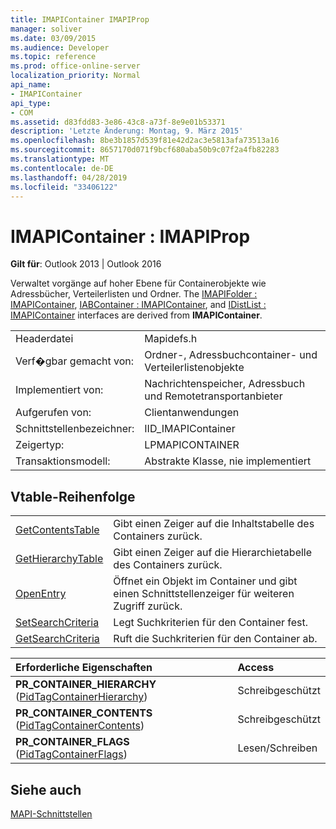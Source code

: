 ```yaml
---
title: IMAPIContainer IMAPIProp
manager: soliver
ms.date: 03/09/2015
ms.audience: Developer
ms.topic: reference
ms.prod: office-online-server
localization_priority: Normal
api_name:
- IMAPIContainer
api_type:
- COM
ms.assetid: d83fdd83-3e86-43c8-a73f-8e9e01b53371
description: 'Letzte Änderung: Montag, 9. März 2015'
ms.openlocfilehash: 8be3b1857d539f81e42d2ac3e5813afa73513a16
ms.sourcegitcommit: 8657170d071f9bcf680aba50b9c07f2a4fb82283
ms.translationtype: MT
ms.contentlocale: de-DE
ms.lasthandoff: 04/28/2019
ms.locfileid: "33406122"
---
```

# <a name="imapicontainer--imapiprop"></a>IMAPIContainer : IMAPIProp

  
  
**Gilt für**: Outlook 2013 | Outlook 2016 
  
Verwaltet vorgänge auf hoher Ebene für Containerobjekte wie Adressbücher, Verteilerlisten und Ordner. The [IMAPIFolder : IMAPIContainer](imapifolderimapicontainer.md), [IABContainer : IMAPIContainer](iabcontainerimapicontainer.md), and [IDistList : IMAPIContainer](idistlistimapicontainer.md) interfaces are derived from **IMAPIContainer**.
  
|||
|:-----|:-----|
|Headerdatei  <br/> |Mapidefs.h  <br/> |
|Verf�gbar gemacht von:  <br/> |Ordner-, Adressbuchcontainer- und Verteilerlistenobjekte  <br/> |
|Implementiert von:  <br/> |Nachrichtenspeicher, Adressbuch und Remotetransportanbieter  <br/> |
|Aufgerufen von:  <br/> |Clientanwendungen  <br/> |
|Schnittstellenbezeichner:  <br/> |IID_IMAPIContainer  <br/> |
|Zeigertyp:  <br/> |LPMAPICONTAINER  <br/> |
|Transaktionsmodell:  <br/> |Abstrakte Klasse, nie implementiert  <br/> |
   
## <a name="vtable-order"></a>Vtable-Reihenfolge

|||
|:-----|:-----|
|[GetContentsTable](imapicontainer-getcontentstable.md) <br/> |Gibt einen Zeiger auf die Inhaltstabelle des Containers zurück.  <br/> |
|[GetHierarchyTable](imapicontainer-gethierarchytable.md) <br/> |Gibt einen Zeiger auf die Hierarchietabelle des Containers zurück.  <br/> |
|[OpenEntry](imapicontainer-openentry.md) <br/> |Öffnet ein Objekt im Container und gibt einen Schnittstellenzeiger für weiteren Zugriff zurück.  <br/> |
|[SetSearchCriteria](imapicontainer-setsearchcriteria.md) <br/> |Legt Suchkriterien für den Container fest.  <br/> |
|[GetSearchCriteria](imapicontainer-getsearchcriteria.md) <br/> |Ruft die Suchkriterien für den Container ab.  <br/> |
   
|**Erforderliche Eigenschaften**|**Access**|
|:-----|:-----|
|**PR_CONTAINER_HIERARCHY** ([PidTagContainerHierarchy](pidtagcontainerhierarchy-canonical-property.md))  <br/> |Schreibgeschützt  <br/> |
|**PR_CONTAINER_CONTENTS** ([PidTagContainerContents](pidtagcontainercontents-canonical-property.md))  <br/> |Schreibgeschützt  <br/> |
|**PR_CONTAINER_FLAGS** ([PidTagContainerFlags](pidtagcontainerflags-canonical-property.md))  <br/> |Lesen/Schreiben  <br/> |
   
## <a name="see-also"></a>Siehe auch



[MAPI-Schnittstellen](mapi-interfaces.md)

